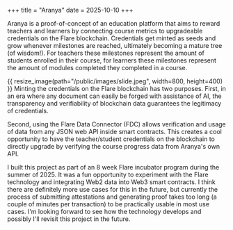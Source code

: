 +++
title = "Aranya"
date = 2025-10-10
+++

Aranya is a proof-of-concept of an education platform that aims to reward teachers and learners by connecting course metrics to upgradeable credentials on the Flare blockchain. Credentials get minted as seeds and grow whenever milestones are reached, ultimately becoming a mature tree (of wisdom!). For teachers these milestones represent the amount of students enrolled in their course, for learners these milestones represent the amount of modules completed they completed in a course.

{{ resize_image(path="/public/images/slide.jpeg", width=800, height=400) }}
Minting the credentials on the Flare blockchain has two purposes. First, in an era where any document can easily be forged with assistance of AI, the transparency and verifiability of blockchain data guarantees the legitimacy of credentials.

Second, using the Flare Data Connector (FDC) allows verification and usage of data from any JSON web API inside smart contracts. This creates a cool opportunity to have the teacher/student credentials on the blockchain to directly upgrade by verifying the course progress data from Aranya's own API.

I built this project as part of an 8 week Flare incubator program during the summer of 2025. It was a fun opportunity to experiment with the Flare technology and integrating Web2 data into Web3 smart contracts. I think there are definitely more use cases for this in the future, but currently the process of submitting attestations and generating proof takes too long (a couple of minutes per transaction) to be practically usable in most use cases. I'm looking forward to see how the technology develops and possibly I'll revisit this project in the future.